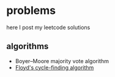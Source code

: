 # problems
here I post my leetcode solutions


## algorithms
* Boyer–Moore majority vote algorithm 
* [Floyd's cycle-finding algorithm](https://en.wikipedia.org/wiki/Cycle_detection#Floyd's_Tortoise_and_Hare)


